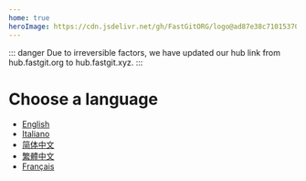 ```yaml
---
home: true
heroImage: https://cdn.jsdelivr.net/gh/FastGitORG/logo@ad87e38c7101537010b3dc6f7d4d52bd1f915002/v2.1.png
---
```


::: danger
Due to irreversible factors, we have updated our hub link from hub.fastgit.org to hub.fastgit.xyz.
:::

# Choose a language

- [English](/en-gb/)
- [Italiano](/it-it/)
- [简体中文](/zh-cn/)
- [繁體中文](/zh-tw/)
- [Français](/fr-fr/)

